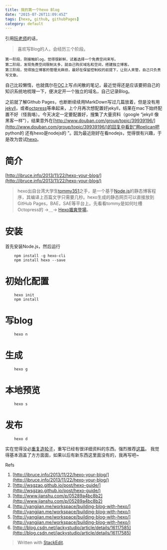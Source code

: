 ```yaml
---
title: 我的第一个hexo Blog
date: "2015-07-26T11:09:45Z"
tags: [hexo, github, githubPages]
category: default
---
```


引用[阮老师](http://www.ruanyifeng.com/blog/2012/08/blogging_with_jekyll.html)的话，

> 喜欢写Blog的人，会经历三个阶段。
> 
	第一阶段，刚接触Blog，觉得很新鲜，试着选择一个免费空间来写。
	第二阶段，发现免费空间限制太多，就自己购买域名和空间，搭建独立博客。
	第三阶段，觉得独立博客的管理太麻烦，最好在保留控制权的前提下，让别人来管，自己只负责写文章。

自己比较懒惰，也就偶尔在[OC](http://my.oschina.net/magicly007/blog)上写点闲散的笔记，最近觉得还是应该要把自己的知识系统地梳理一下，便决定开一个独立的域名，自己记录Blog。

之前就了解Github Pages，也断断续续用MarkDown写过几篇放着，但是没有用[jekyll](http://jekyllrb.com/)，或者[octpress](http://octopress.org/)等串起来，上个月再次想配置好jekyll，结果在mac下始终配置不好（怪我咯）。今天决定一定要配置好，搜集了大量资料（google “jekyll 像黑客一样”），结果意外在[http://www.douban.com/group/topic/39939196/](http://www.douban.com/group/topic/39939196/)的回复中看到“用pelican吧 python的 还有hexo是nodejs的 ”。因为最近刚好在看nodejs，觉得很有兴趣，于是改为尝试[hexo](https://hexo.io/zh-cn/)。

<!-- more -->

# 简介

[http://ibruce.info/2013/11/22/hexo-your-blog/](http://ibruce.info/2013/11/22/hexo-your-blog/)
> hexo出自台湾大学生[tommy351](https://twitter.com/tommy351)之手，是一个基于[Node.js](https://nodejs.org/)的静态博客程序，其编译上百篇文字只需要几秒。hexo生成的静态网页可以直接放到GitHub Pages，BAE，SAE等平台上。先看看tommy是如何吐槽Octopress的 →＿→ [Hexo颯爽登場](http://zespia.tw/blog/2012/10/11/hexo-debut/)。

# 安装

首先安装Node.js，然后运行
``` shell
	npm install -g hexo-cli
	npm install hexo --save
```

# 初始化配置

``` shell
	hexo init
	npm install
```

# 写blog

``` shell
	hexo n
```

# 生成

``` shell
	hexo g
```

# 本地预览

``` shell
	hexo s
```

# 发布

``` shell
	hexo d
```

实在觉得没必[重复造轮子](https://en.wikipedia.org/wiki/Reinventing_the_wheel)，重写已经有很详细资料的东西。强烈推荐[这篇](http://ibruce.info/2013/11/22/hexo-your-blog/)。 我觉得基本涵盖了方方面面，如果以后有新东西这里面没有的，我再写吧~

Refs
1. [http://ibruce.info/2013/11/22/hexo-your-blog/](http://ibruce.info/2013/11/22/hexo-your-blog/)
2. [http://wsgzao.github.io/post/hexo-guide/](http://wsgzao.github.io/post/hexo-guide/)
3. [http://www.jianshu.com/p/05289a4bc8b2](http://www.jianshu.com/p/05289a4bc8b2)
4. [http://yangjian.me/workspace/building-blog-with-hexo/](http://yangjian.me/workspace/building-blog-with-hexo/)
5. [http://yangjian.me/workspace/building-blog-with-hexo/](http://yangjian.me/workspace/building-blog-with-hexo/)
6. [http://blog.csdn.net/jackystudio/article/details/16117585](http://blog.csdn.net/jackystudio/article/details/16117585)


> Written with [StackEdit](https://stackedit.io/).
